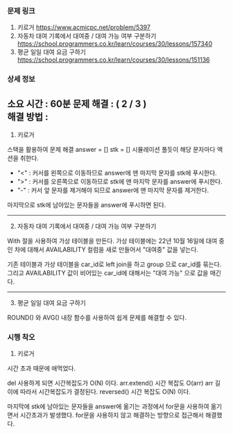 ### 문제 링크

1. 키로거
   https://www.acmicpc.net/problem/5397
2. 자동차 대여 기록에서 대여중 / 대여 가능 여부 구분하기
   https://school.programmers.co.kr/learn/courses/30/lessons/157340
3. 평균 일일 대여 요금 구하기
   https://school.programmers.co.kr/learn/courses/30/lessons/151136

### 상세 정보
소요 시간 :  60분
문제 해결 : ( 2 / 3 )    
해결 방법 :
-------

1. 키로거

스택을 활용하여 문제 해결
answer = [] 
stk = []
시뮬레이션 풀듯이 해당 문자마다 액션을 취한다.
- "<"  : 커서를 왼쪽으로 이동하므로 answer에 맨 마지막 문자를 stk에 푸시한다.
- ">"  : 커서를 오른쪽으로 이동하므로 stk에 맨 마지막 문자를 answer에 푸시한다.
- "-"  : 커서 앞 문자를 제거해야 되므로 answer에 맨 마지막 문자를 제거한다.

마지막으로 stk에 남아있는 문자들을 answer에 푸시하면 된다.

-------

2. 자동차 대여 기록에서 대여중 / 대여 가능 여부 구분하기

With 절을 사용하여 가상 테이블을 만든다.
가상 테이블에는 22년 10월 16일에 대여 중인 차에 대해서 AVAILABILITY 컬럼을 새로 만들어서 "대여중" 값을 넣는다.

기존 테이블과 가상 테이블을 car_id로 left join을 하고 group 으로 car_id를 묶는다.
그리고 AVAILABILITY 값이 비어있는 car_id에 대해서는 "대여 가능" 으로 값을 매긴다.

-------

3. 평균 일일 대여 요금 구하기

ROUND() 와 AVG() 내장 함수를 사용하여 쉽게 문제를 해결할 수 있다.

### 시행 착오

1. 키로거

시간 초과 때문에 애먹었다.

del 사용하게 되면 시간복잡도가 O(N) 이다.
arr.extend() 시간 복잡도 O(arr) arr 길이에 따라서 시간복잡도가 결정된다.
reversed() 시간 복잡도 O(N) 이다.

마지막에 stk에 남아있는 문자들을 answer에 옮기는 과정에서 for문을 사용하여 옮기면서 시간초과가 발생했다.
for문을 사용하지 않고 해결하는 방향으로 접근해서 해결했다.
